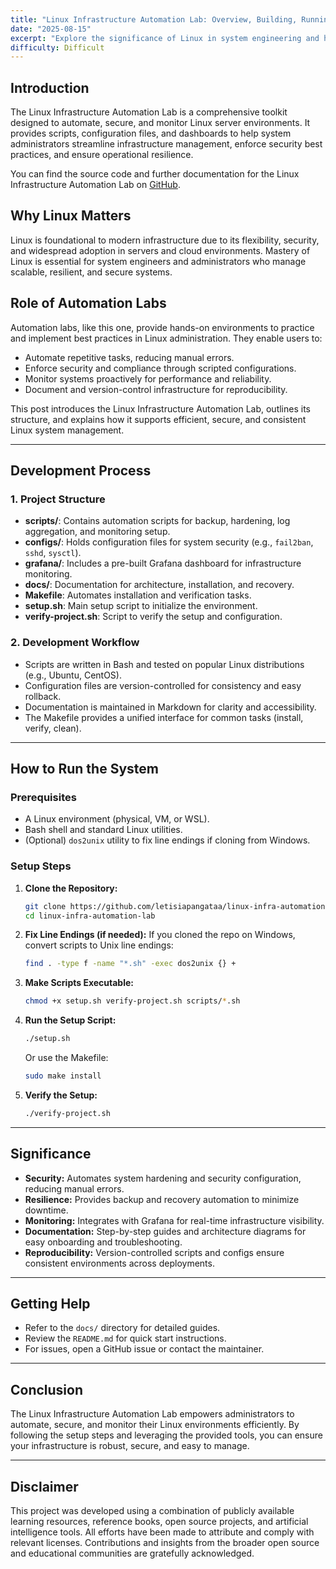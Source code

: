 ```yaml
---
title: "Linux Infrastructure Automation Lab: Overview, Building, Running"
date: "2025-08-15"
excerpt: "Explore the significance of Linux in system engineering and how automation labs streamline infrastructure management, security, and monitoring."
difficulty: Difficult
---
```


## Introduction

The Linux Infrastructure Automation Lab is a comprehensive toolkit designed to automate, secure, and monitor Linux server environments. It provides scripts, configuration files, and dashboards to help system administrators streamline infrastructure management, enforce security best practices, and ensure operational resilience.

You can find the source code and further documentation for the Linux Infrastructure Automation Lab on [GitHub](https://github.com/letisiapangataa/linux-infra-automation-lab).


## Why Linux Matters

Linux is foundational to modern infrastructure due to its flexibility, security, and widespread adoption in servers and cloud environments. Mastery of Linux is essential for system engineers and administrators who manage scalable, resilient, and secure systems.

## Role of Automation Labs

Automation labs, like this one, provide hands-on environments to practice and implement best practices in Linux administration. They enable users to:

- Automate repetitive tasks, reducing manual errors.
- Enforce security and compliance through scripted configurations.
- Monitor systems proactively for performance and reliability.
- Document and version-control infrastructure for reproducibility.

This post introduces the Linux Infrastructure Automation Lab, outlines its structure, and explains how it supports efficient, secure, and consistent Linux system management.

---

## Development Process

### 1. Project Structure
- **scripts/**: Contains automation scripts for backup, hardening, log aggregation, and monitoring setup.
- **configs/**: Holds configuration files for system security (e.g., `fail2ban`, `sshd`, `sysctl`).
- **grafana/**: Includes a pre-built Grafana dashboard for infrastructure monitoring.
- **docs/**: Documentation for architecture, installation, and recovery.
- **Makefile**: Automates installation and verification tasks.
- **setup.sh**: Main setup script to initialize the environment.
- **verify-project.sh**: Script to verify the setup and configuration.

### 2. Development Workflow
- Scripts are written in Bash and tested on popular Linux distributions (e.g., Ubuntu, CentOS).
- Configuration files are version-controlled for consistency and easy rollback.
- Documentation is maintained in Markdown for clarity and accessibility.
- The Makefile provides a unified interface for common tasks (install, verify, clean).

---

## How to Run the System

### Prerequisites
- A Linux environment (physical, VM, or WSL).
- Bash shell and standard Linux utilities.
- (Optional) `dos2unix` utility to fix line endings if cloning from Windows.

### Setup Steps
1. **Clone the Repository:**
   ```sh
   git clone https://github.com/letisiapangataa/linux-infra-automation-lab.git
   cd linux-infra-automation-lab
   ```
2. **Fix Line Endings (if needed):**
   If you cloned the repo on Windows, convert scripts to Unix line endings:
   ```sh
   find . -type f -name "*.sh" -exec dos2unix {} +
   ```
3. **Make Scripts Executable:**
   ```sh
   chmod +x setup.sh verify-project.sh scripts/*.sh
   ```
4. **Run the Setup Script:**
   ```sh
   ./setup.sh
   ```
   Or use the Makefile:
   ```sh
   sudo make install
   ```
5. **Verify the Setup:**
   ```sh
   ./verify-project.sh
   ```

---

## Significance

- **Security:** Automates system hardening and security configuration, reducing manual errors.
- **Resilience:** Provides backup and recovery automation to minimize downtime.
- **Monitoring:** Integrates with Grafana for real-time infrastructure visibility.
- **Documentation:** Step-by-step guides and architecture diagrams for easy onboarding and troubleshooting.
- **Reproducibility:** Version-controlled scripts and configs ensure consistent environments across deployments.

---

## Getting Help
- Refer to the `docs/` directory for detailed guides.
- Review the `README.md` for quick start instructions.
- For issues, open a GitHub issue or contact the maintainer.

---

## Conclusion

The Linux Infrastructure Automation Lab empowers administrators to automate, secure, and monitor their Linux environments efficiently. By following the setup steps and leveraging the provided tools, you can ensure your infrastructure is robust, secure, and easy to manage.

---

## Disclaimer

This project was developed using a combination of publicly available learning resources, reference books, open source projects, and artificial intelligence tools. All efforts have been made to attribute and comply with relevant licenses. Contributions and insights from the broader open source and educational communities are gratefully acknowledged.
